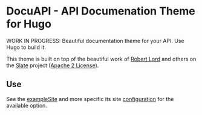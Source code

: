 # DocuAPI - API Documenation Theme for Hugo

WORK IN PROGRESS: Beautiful documentation theme for your API. Use Hugo to build it.

This theme is built on top of the beautiful work of [Robert Lord](https://github.com/lord) and others on the [Slate](https://github.com/lord/slate) project ([Apache 2 License](https://github.com/lord/slate/blob/master/LICENSE)).

## Use

See the [exampleSite](/exampleSite) and more specific its site [configuration](/exampleSite/config.toml) for the available option.
